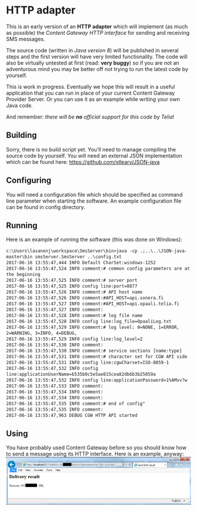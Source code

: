 # HTTP adapter

This is an early version of an __HTTP adapter__ which will implement (as much as possible) the _Content Gateway HTTP interface_ for sending and receiving SMS messages.

The source code (written in _Java version 8_) will be published in several steps and the first version will have very limited functionality. The code will also be virtually untested at first (read: __very buggy__) so if you are not an adventurous mind you may be better off not trying to run the latest code by yourself.

This is work in progress. Eventually we hope this will result in a useful application that you can run in place of your current Content Gateway Provider Server. Or you can use it as an example while writing your own Java code.

And remember: _there will be __no__ official support for this code by Telia_!

## Building

Sorry, there is no build script yet. You'll need to manage compiling the source code by yourself.
You will need an external JSON implementation which can be found here: https://github.com/stleary/JSON-java

## Configuring

You will need a configuration file which should be specified as command line parameter when starting the software.
An example configuration file can be found in config directory.

## Running

Here is an example of running the software (this was done on Windows):
```
c:\Users\lasanenj\workspace\SmsServer\bin>java -cp .;..\..\JSON-java-master\bin smsServer.SmsServer ..\config.txt
2017-06-16 13:55:47,444 INFO Default CharSet:windows-1252
2017-06-16 13:55:47,524 INFO comment:# common config parameters are at the beginning
2017-06-16 13:55:47,525 INFO comment:# server port
2017-06-16 13:55:47,525 INFO config line:port=8877
2017-06-16 13:55:47,526 INFO comment:# API host name
2017-06-16 13:55:47,526 INFO comment:#API_HOST=api.sonera.fi
2017-06-16 13:55:47,527 INFO comment:#API_HOST=api.opaali.telia.fi
2017-06-16 13:55:47,527 INFO comment:
2017-06-16 13:55:47,528 INFO comment:# log file name
2017-06-16 13:55:47,528 INFO config line:log_file=OpaaliLog.txt
2017-06-16 13:55:47,529 INFO comment:# log level: 0=NONE, 1=ERROR, 2=WARNING, 3=INFO, 4=DEBUG,
2017-06-16 13:55:47,529 INFO config line:log_level=2
2017-06-16 13:55:47,530 INFO comment:
2017-06-16 13:55:47,530 INFO comment:# service sections [name:type]
2017-06-16 13:55:47,531 INFO comment:# character set for CGW API side
2017-06-16 13:55:47,531 INFO config line:cgwCharset=ISO-8859-1
2017-06-16 13:55:47,532 INFO config line:applicationUserName=b535b0c5e5ae815cea82db6b3b25059a
2017-06-16 13:55:47,532 INFO config line:applicationPassword=1%AMvv?w
2017-06-16 13:55:47,533 INFO comment:
2017-06-16 13:55:47,534 INFO comment:
2017-06-16 13:55:47,534 INFO comment:
2017-06-16 13:55:47,535 INFO comment:# end of config"
2017-06-16 13:55:47,535 INFO comment:
2017-06-16 13:55:47,963 DEBUG CGW HTTP API started
```

## Using

You have probably used Content Gateway before so you should know how to send a message using its HTTP interface.
Here is an example, anyway:
![sending an sms](screenshots/sending_an_sms.png)

